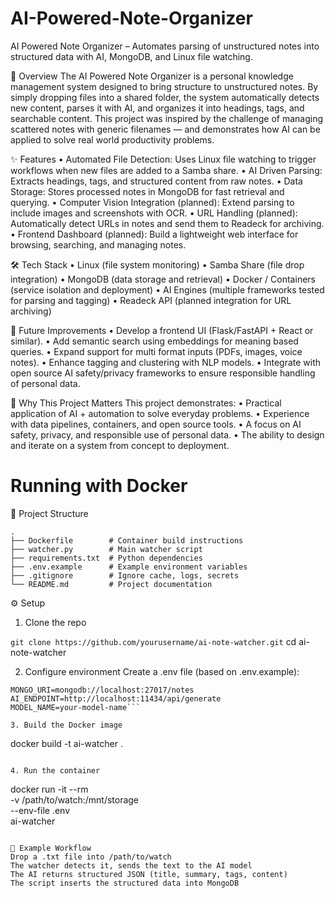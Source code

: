 # AI-Powered-Note-Organizer
AI Powered Note Organizer – Automates parsing of unstructured notes into structured data with AI, MongoDB, and Linux file watching.

📖 Overview
The AI Powered Note Organizer is a personal knowledge management system designed to bring structure to unstructured notes. By simply dropping files into a shared folder, the system automatically detects new content, parses it with AI, and organizes it into headings, tags, and searchable content.
This project was inspired by the challenge of managing scattered notes with generic filenames — and demonstrates how AI can be applied to solve real world productivity problems.

✨ Features
•	Automated File Detection: Uses Linux file watching to trigger workflows when new files are added to a Samba share.
•	AI Driven Parsing: Extracts headings, tags, and structured content from raw notes.
•	Data Storage: Stores processed notes in MongoDB for fast retrieval and querying.
•	Computer Vision Integration (planned): Extend parsing to include images and screenshots with OCR.
•	URL Handling (planned): Automatically detect URLs in notes and send them to Readeck for archiving.
•	Frontend Dashboard (planned): Build a lightweight web interface for browsing, searching, and managing notes.

🛠️ Tech Stack
•	Linux (file system monitoring)
•	Samba Share (file drop integration)
•	MongoDB (data storage and retrieval)
•	Docker / Containers (service isolation and deployment)
•	AI Engines (multiple frameworks tested for parsing and tagging)
•	Readeck API (planned integration for URL archiving)
	
🚀 Future Improvements
•	Develop a frontend UI (Flask/FastAPI + React or similar).
•	Add semantic search using embeddings for meaning based queries.
•	Expand support for multi format inputs (PDFs, images, voice notes).
•	Enhance tagging and clustering with NLP models.
•	Integrate with open source AI safety/privacy frameworks to ensure responsible handling of personal data.

🎯 Why This Project Matters
This project demonstrates:
•	Practical application of AI + automation to solve everyday problems.
•	Experience with data pipelines, containers, and open source tools.
•	A focus on AI safety, privacy, and responsible use of personal data.
•	The ability to design and iterate on a system from concept to deployment.

# Running with Docker
📂 Project Structure
```
.
├── Dockerfile        # Container build instructions
├── watcher.py        # Main watcher script
├── requirements.txt  # Python dependencies
├── .env.example      # Example environment variables
├── .gitignore        # Ignore cache, logs, secrets
└── README.md         # Project documentation
```

⚙️ Setup
1. Clone the repo
   
```git clone https://github.com/yourusername/ai-note-watcher.git```
cd ai-note-watcher

2. Configure environment
Create a .env file (based on .env.example):
```
MONGO_URI=mongodb://localhost:27017/notes
AI_ENDPOINT=http://localhost:11434/api/generate
MODEL_NAME=your-model-name```

3. Build the Docker image
```
docker build -t ai-watcher .
```

4. Run the container
```
docker run -it --rm \
  -v /path/to/watch:/mnt/storage \
  --env-file .env \
  ai-watcher
```

🧪 Example Workflow
Drop a .txt file into /path/to/watch
The watcher detects it, sends the text to the AI model
The AI returns structured JSON (title, summary, tags, content)
The script inserts the structured data into MongoDB

